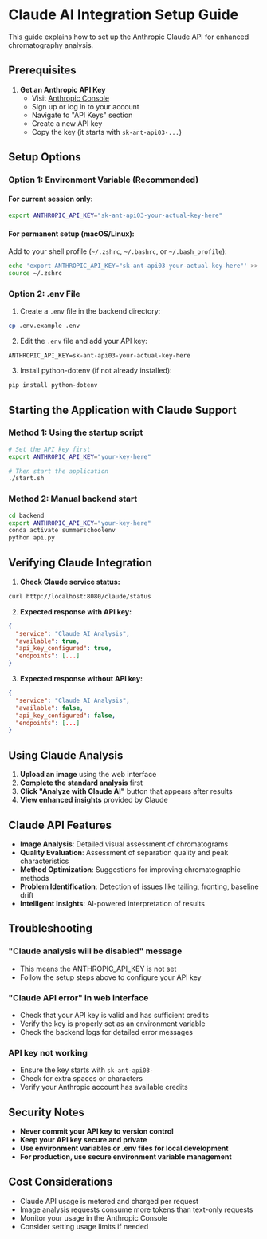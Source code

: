 # Claude AI Integration Setup Guide

This guide explains how to set up the Anthropic Claude API for enhanced chromatography analysis.

## Prerequisites

1. **Get an Anthropic API Key**
   - Visit [Anthropic Console](https://console.anthropic.com/)
   - Sign up or log in to your account
   - Navigate to "API Keys" section
   - Create a new API key
   - Copy the key (it starts with `sk-ant-api03-...`)

## Setup Options

### Option 1: Environment Variable (Recommended)

#### For current session only:

```bash
export ANTHROPIC_API_KEY="sk-ant-api03-your-actual-key-here"
```

#### For permanent setup (macOS/Linux):

Add to your shell profile (`~/.zshrc`, `~/.bashrc`, or `~/.bash_profile`):

```bash
echo 'export ANTHROPIC_API_KEY="sk-ant-api03-your-actual-key-here"' >> ~/.zshrc
source ~/.zshrc
```

### Option 2: .env File

1. Create a `.env` file in the backend directory:

```bash
cp .env.example .env
```

2. Edit the `.env` file and add your API key:

```
ANTHROPIC_API_KEY=sk-ant-api03-your-actual-key-here
```

3. Install python-dotenv (if not already installed):

```bash
pip install python-dotenv
```

## Starting the Application with Claude Support

### Method 1: Using the startup script

```bash
# Set the API key first
export ANTHROPIC_API_KEY="your-key-here"

# Then start the application
./start.sh
```

### Method 2: Manual backend start

```bash
cd backend
export ANTHROPIC_API_KEY="your-key-here"
conda activate summerschoolenv
python api.py
```

## Verifying Claude Integration

1. **Check Claude service status:**

```bash
curl http://localhost:8080/claude/status
```

2. **Expected response with API key:**

```json
{
  "service": "Claude AI Analysis",
  "available": true,
  "api_key_configured": true,
  "endpoints": [...]
}
```

3. **Expected response without API key:**

```json
{
  "service": "Claude AI Analysis",
  "available": false,
  "api_key_configured": false,
  "endpoints": [...]
}
```

## Using Claude Analysis

1. **Upload an image** using the web interface
2. **Complete the standard analysis** first
3. **Click "Analyze with Claude AI"** button that appears after results
4. **View enhanced insights** provided by Claude

## Claude API Features

- **Image Analysis**: Detailed visual assessment of chromatograms
- **Quality Evaluation**: Assessment of separation quality and peak characteristics
- **Method Optimization**: Suggestions for improving chromatographic methods
- **Problem Identification**: Detection of issues like tailing, fronting, baseline drift
- **Intelligent Insights**: AI-powered interpretation of results

## Troubleshooting

### "Claude analysis will be disabled" message

- This means the ANTHROPIC_API_KEY is not set
- Follow the setup steps above to configure your API key

### "Claude API error" in web interface

- Check that your API key is valid and has sufficient credits
- Verify the key is properly set as an environment variable
- Check the backend logs for detailed error messages

### API key not working

- Ensure the key starts with `sk-ant-api03-`
- Check for extra spaces or characters
- Verify your Anthropic account has available credits

## Security Notes

- **Never commit your API key to version control**
- **Keep your API key secure and private**
- **Use environment variables or .env files for local development**
- **For production, use secure environment variable management**

## Cost Considerations

- Claude API usage is metered and charged per request
- Image analysis requests consume more tokens than text-only requests
- Monitor your usage in the Anthropic Console
- Consider setting usage limits if needed

